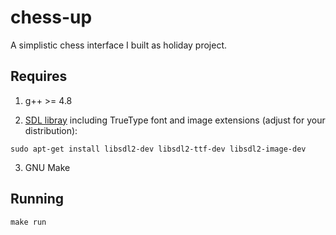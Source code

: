 chess-up
========

A simplistic chess interface I built as holiday project.

## Requires

1. g++ >= 4.8

2. [SDL libray](https://www.libsdl.org/) including TrueType font
and image extensions (adjust for your distribution):

`sudo apt-get install libsdl2-dev libsdl2-ttf-dev libsdl2-image-dev`

3. GNU Make

## Running

`make run`
